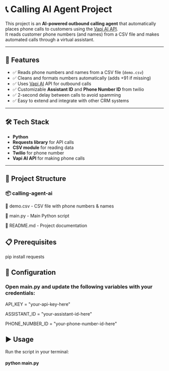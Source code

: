 # 📞 Calling AI Agent Project

This project is an **AI-powered outbound calling agent** that automatically places phone calls to customers using the [Vapi AI API](https://vapi.ai/).  
It reads customer phone numbers (and names) from a CSV file and makes automated calls through a virtual assistant. 

---

## 🚀 Features
- ✅ Reads phone numbers and names from a CSV file (`demo.csv`)
- ✅ Cleans and formats numbers automatically (adds +91 if missing)
- ✅ Uses [Vapi AI](https://vapi.ai/) API for outbound calls
- ✅ Customizable **Assistant ID** and **Phone Number ID** from twilio
- ✅ 2-second delay between calls to avoid spamming
- ✅ Easy to extend and integrate with other CRM systems

---

## 🛠️ Tech Stack
- **Python**
- **Requests library** for API calls
- **CSV module** for reading data
- **Twilio** for phone number
- **Vapi AI API** for making phone calls

---

## 📂 Project Structure
### 📦 calling-agent-ai

📜 demo.csv - CSV file with phone numbers & names

📜 main.py - Main Python script

📜 README.md - Project documentation

## 📋 Prerequisites
pip install requests

## 🔑 Configuration

### Open main.py and update the following variables with your credentials:

API_KEY = "your-api-key-here"

ASSISTANT_ID = "your-assistant-id-here"

PHONE_NUMBER_ID = "your-phone-number-id-here"

## ▶️ Usage

Run the script in your terminal:

#### python main.py
